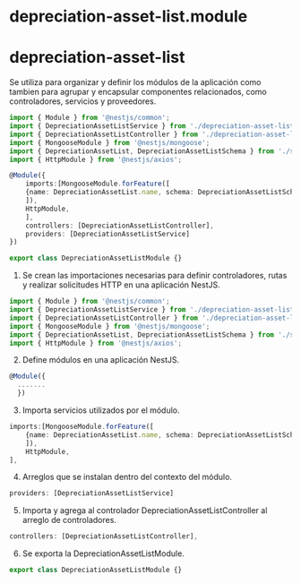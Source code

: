# depreciation-asset-list.module
# depreciation-asset-list
Se utiliza para organizar y definir los módulos de la aplicación como tambien para agrupar y encapsular componentes relacionados, como controladores, servicios y proveedores.
```ts
import { Module } from '@nestjs/common';
import { DepreciationAssetListService } from './depreciation-asset-list.service';
import { DepreciationAssetListController } from './depreciation-asset-list.controller';
import { MongooseModule } from '@nestjs/mongoose';
import { DepreciationAssetList, DepreciationAssetListSchema } from './schema/depreciation-asset';
import { HttpModule } from '@nestjs/axios';

@Module({
    imports:[MongooseModule.forFeature([
    {name: DepreciationAssetList.name, schema: DepreciationAssetListSchema}
    ]),
    HttpModule,
    ],
    controllers: [DepreciationAssetListController],
    providers: [DepreciationAssetListService]
})

export class DepreciationAssetListModule {}
```
1. Se crean las importaciones necesarias para definir controladores, rutas y realizar solicitudes HTTP en una aplicación NestJS.
```ts
import { Module } from '@nestjs/common';
import { DepreciationAssetListService } from './depreciation-asset-list.service';
import { DepreciationAssetListController } from './depreciation-asset-list.controller';
import { MongooseModule } from '@nestjs/mongoose';
import { DepreciationAssetList, DepreciationAssetListSchema } from './schema/depreciation-asset';
import { HttpModule } from '@nestjs/axios';
```
2. Define módulos en una aplicación NestJS.
```ts
@Module({
  .......
  })
```
3. Importa servicios utilizados por el módulo.
```ts
imports:[MongooseModule.forFeature([
    {name: DepreciationAssetList.name, schema: DepreciationAssetListSchema}
    ]),
    HttpModule,
],
```
4. Arreglos que se instalan dentro del contexto del módulo.
```ts
providers: [DepreciationAssetListService]
```
5. Importa y agrega al controlador DepreciationAssetListController al arreglo de controladores.
```ts
controllers: [DepreciationAssetListController],
```
6. Se exporta la DepreciationAssetListModule.
```ts
export class DepreciationAssetListModule {}
```
